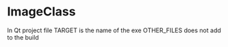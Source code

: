 # ImageClass

In Qt project file TARGET is the name of the exe
OTHER_FILES does not add to the build
